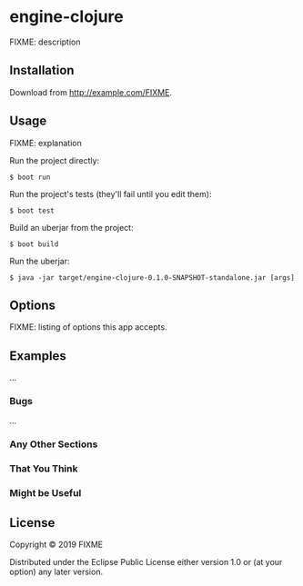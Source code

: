 # engine-clojure

FIXME: description

## Installation

Download from http://example.com/FIXME.

## Usage

FIXME: explanation

Run the project directly:

    $ boot run

Run the project's tests (they'll fail until you edit them):

    $ boot test

Build an uberjar from the project:

    $ boot build

Run the uberjar:

    $ java -jar target/engine-clojure-0.1.0-SNAPSHOT-standalone.jar [args]

## Options

FIXME: listing of options this app accepts.

## Examples

...

### Bugs

...

### Any Other Sections
### That You Think
### Might be Useful

## License

Copyright © 2019 FIXME

Distributed under the Eclipse Public License either version 1.0 or (at
your option) any later version.
